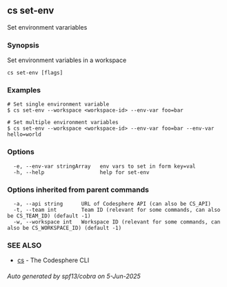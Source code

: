 ## cs set-env

Set environment varariables

### Synopsis

Set environment variables in a workspace

```
cs set-env [flags]
```

### Examples

```
# Set single environment variable
$ cs set-env --workspace <workspace-id> --env-var foo=bar

# Set multiple environment variables
$ cs set-env --workspace <workspace-id> --env-var foo=bar --env-var hello=world
```

### Options

```
  -e, --env-var stringArray   env vars to set in form key=val
  -h, --help                  help for set-env
```

### Options inherited from parent commands

```
  -a, --api string      URL of Codesphere API (can also be CS_API)
  -t, --team int        Team ID (relevant for some commands, can also be CS_TEAM_ID) (default -1)
  -w, --workspace int   Workspace ID (relevant for some commands, can also be CS_WORKSPACE_ID) (default -1)
```

### SEE ALSO

* [cs](cs.md)	 - The Codesphere CLI

###### Auto generated by spf13/cobra on 5-Jun-2025
